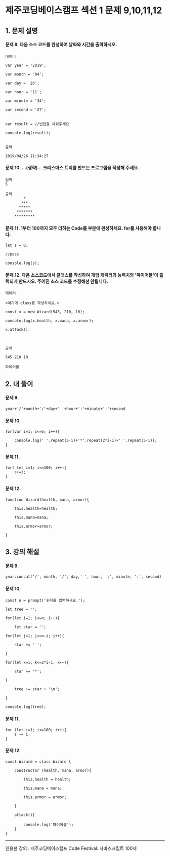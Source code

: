 # 제주코딩베이스캠프 섹션 1 문제 9,10,11,12

## 1. 문제 설명

#### 문제 9. 다음 소스 코드를 완성하여 날짜와 시간을 출력하시오.

    데이터

    var year = '2019';

    var month = '04';

    var day = '26';

    var hour = '11';

    var minute = '34';

    var second = '27';


    var result = //빈칸을 채워주세요

    console.log(result);


    출력

    2019/04/26 11:34:27

#### 문제 10. ...(생략)... 크리스마스 트리를 만드는 프로그램을 작성해 주세요.

    입력
    5

    출력
            *
           ***
          *****
         *******
        *********

#### 문제 11. 1부터 100까지 모두 더하는 Code를 <pass> 부분에 완성하세요. for를 사용해야 합니다.

    let s = 0;

    //pass

    console.log(s);


#### 문제 12. 다음 소스코드에서 클래스를 작성하여 게임 캐릭터의 능력치와 '파이어볼'이 출력되게 만드시오. 주어진 소스 코드를 수정해선 안됩니다.

    데이터

    <여기에 class를 작성하세요.>

    const x = new Wizard(545, 210, 10);

    console.log(x.health, x.mana, x.armor);

    x.attack();



    출력

    545 210 10

    파이어볼

## 2. 내 풀이

#### 문제 9. 

    year+'/'+month+'/'+day+' '+hour+':'+minute+':'+second

#### 문제 10.

    for(var i=1; i<=5; i++){

        console.log(' '.repeat(5-i)+'*'.repeat(2*i-1)+' '.repeat(5-i));
    }

#### 문제 11.

    for( let i=1; i<=100; i++){
        s+=i;
    }

#### 문제 12.

    function Wizard(health, mana, armor){

        this.health=health;

        this.mana=mana;

        this.armor=armor;
    
    }
## 3. 강의 해설

#### 문제 9.

    year.concat('/', month, '/', day,' ', hour, ':', minute, ':', second)


#### 문제 10.

    const n = prompt('숫자를 입력하세요.');

    let tree = '';

    for(let i=1; i<=n; i++){

        let star = '';
    
    for(let j=1; j<=n-i; j++){

        star += ' ';

    }

    for(let k=1; k<=2*i-1; k++){

        star += '*';

    }

        tree += star + '\n';

    }

    console.log(tree);

#### 문제 11.

    for (let i=1; i<=100; i++){
        s += i;
    }


#### 문제 12.

    const Wizard = class Wizard {

        constructor (health, mana, armor){

            this.health = health;

            this.mana = mana;

            this.armor = armor;

        }

        attack(){

            console.log('파이어볼');
        }
    }

***

인용한 강의 : 제주코딩베이스캠프 Code Festival: 자바스크립트 100제
